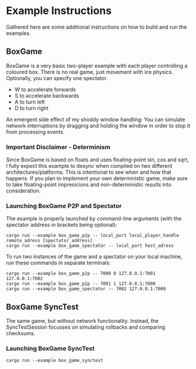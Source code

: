 # Example Instructions

Gathered here are some additional instructions on how to build and run the examples.

## BoxGame

BoxGame is a very basic two-player example with each player controlling a coloured box.
There is no real game, just movement with ice physics. Optionally,
you can specify one spectator.

- W to accelerate forwards
- S to accelerate backwards
- A to turn left
- D to turn right

An emergent side effect of my shoddy window handling: You can simulate network interruptions by
dragging and holding the window in order to stop it from processing events.

### Important Disclaimer - Determinism

Since BoxGame is based on floats and uses floating-point sin, cos and sqrt,
I fully expect this example to desync when compiled on two different architectures/platforms.
This is intentional to see when and how that happens. If you plan to implement your own
deterministic game, make sure to take floating-point impresicions and non-deterministic results into consideration.

### Launching BoxGame P2P and Spectator

The example is properly launched by command-line arguments
(with the spectator address in brackets being optional):

```shell
cargo run --example box_game_p2p -- local_port local_player_handle remote_adress [spectator_address]
cargo run --example box_game_spectator -- local_port host_adress
```

To run two instances of the game and a spectator on your local machine,
run these commands in separate terminals:

```shell
cargo run --example box_game_p2p -- 7000 0 127.0.0.1:7001 127.0.0.1:7002
cargo run --example box_game_p2p -- 7001 1 127.0.0.1:7000 
cargo run --example box_game_spectator -- 7002 127.0.0.1:7000 
```

## BoxGame SyncTest

The same game, but without network functionality.
Instead, the SyncTestSession focusses on simulating rollbacks and comparing checksums.

### Launching BoxGame SyncTest

```shell
cargo run --example box_game_synctest
```
